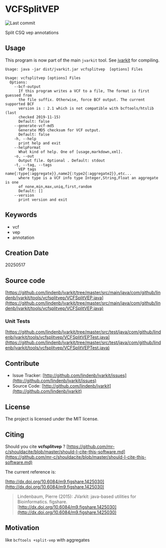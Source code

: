 # VCFSplitVEP

![Last commit](https://img.shields.io/github/last-commit/lindenb/jvarkit.png)

Split CSQ vep annotations


## Usage


This program is now part of the main `jvarkit` tool. See [jvarkit](JvarkitCentral.md) for compiling.


```
Usage: java -jar dist/jvarkit.jar vcfsplitvep  [options] Files

Usage: vcfsplitvep [options] Files
  Options:
    --bcf-output
      If this program writes a VCF to a file, The format is first guessed from 
      the file suffix. Otherwise, force BCF output. The current supported BCF 
      version is : 2.1 which is not compatible with bcftools/htslib (last 
      checked 2019-11-15)
      Default: false
    --generate-vcf-md5
      Generate MD5 checksum for VCF output.
      Default: false
    -h, --help
      print help and exit
    --helpFormat
      What kind of help. One of [usage,markdown,xml].
    -o, --out
      Output file. Optional . Default: stdout
    -t, --tag, --tags
      VEP tags name{:type{:aggregate}},name2{:type2{:aggregate2}},etc...  
      where type is a VCF info type Integer,String,Float an aggregate is one 
      of none,min,max,uniq,first,random
      Default: []
    --version
      print version and exit

```


## Keywords

 * vcf
 * vep
 * annotation



## Creation Date

20250517

## Source code 

[https://github.com/lindenb/jvarkit/tree/master/src/main/java/com/github/lindenb/jvarkit/tools/vcfsplitvep/VCFSplitVEP.java](https://github.com/lindenb/jvarkit/tree/master/src/main/java/com/github/lindenb/jvarkit/tools/vcfsplitvep/VCFSplitVEP.java)

### Unit Tests

[https://github.com/lindenb/jvarkit/tree/master/src/test/java/com/github/lindenb/jvarkit/tools/vcfsplitvep/VCFSplitVEPTest.java](https://github.com/lindenb/jvarkit/tree/master/src/test/java/com/github/lindenb/jvarkit/tools/vcfsplitvep/VCFSplitVEPTest.java)


## Contribute

- Issue Tracker: [http://github.com/lindenb/jvarkit/issues](http://github.com/lindenb/jvarkit/issues)
- Source Code: [http://github.com/lindenb/jvarkit](http://github.com/lindenb/jvarkit)

## License

The project is licensed under the MIT license.

## Citing

Should you cite **vcfsplitvep** ? [https://github.com/mr-c/shouldacite/blob/master/should-I-cite-this-software.md](https://github.com/mr-c/shouldacite/blob/master/should-I-cite-this-software.md)

The current reference is:

[http://dx.doi.org/10.6084/m9.figshare.1425030](http://dx.doi.org/10.6084/m9.figshare.1425030)

> Lindenbaum, Pierre (2015): JVarkit: java-based utilities for Bioinformatics. figshare.
> [http://dx.doi.org/10.6084/m9.figshare.1425030](http://dx.doi.org/10.6084/m9.figshare.1425030)


## Motivation

like `bcftools +split-vep` with aggregates





